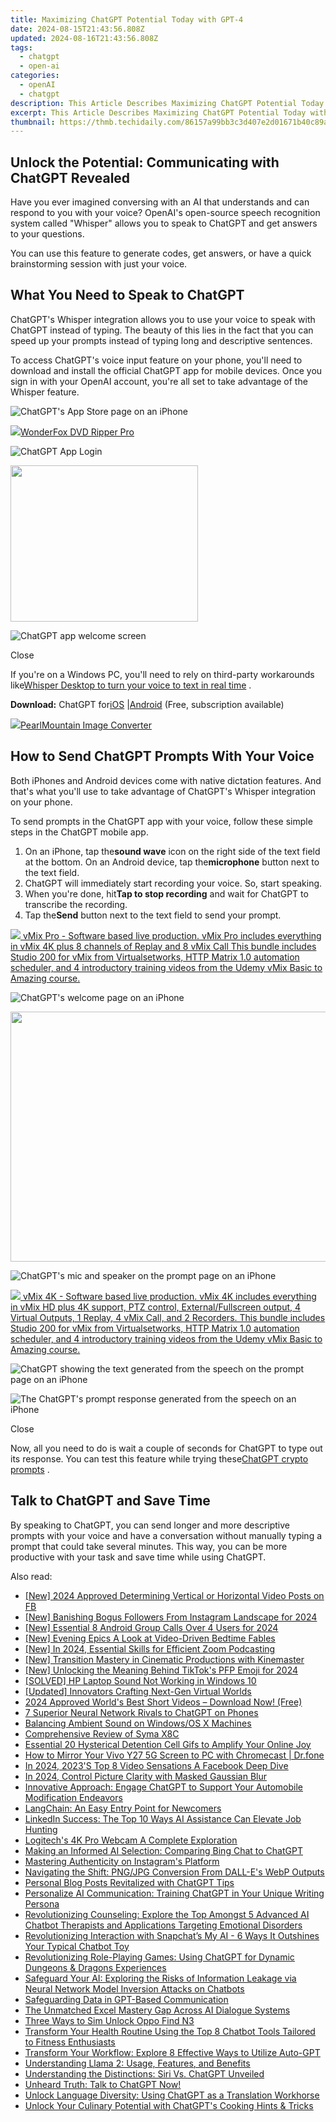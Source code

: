 ```yaml
---
title: Maximizing ChatGPT Potential Today with GPT-4
date: 2024-08-15T21:43:56.808Z
updated: 2024-08-16T21:43:56.808Z
tags:
  - chatgpt
  - open-ai
categories:
  - openAI
  - chatgpt
description: This Article Describes Maximizing ChatGPT Potential Today with GPT-4
excerpt: This Article Describes Maximizing ChatGPT Potential Today with GPT-4
thumbnail: https://thmb.techidaily.com/86157a99bb3c3d407e2d01671b40c89a0f41350bbdad583faaa4770ea9855421.jpg
---
```


## Unlock the Potential: Communicating with ChatGPT Revealed

 Have you ever imagined conversing with an AI that understands and can respond to you with your voice? OpenAI's open-source speech recognition system called "Whisper" allows you to speak to ChatGPT and get answers to your questions.

 You can use this feature to generate codes, get answers, or have a quick brainstorming session with just your voice.

## What You Need to Speak to ChatGPT

 ChatGPT's Whisper integration allows you to use your voice to speak with ChatGPT instead of typing. The beauty of this lies in the fact that you can speed up your prompts instead of typing long and descriptive sentences.

 To access ChatGPT's voice input feature on your phone, you'll need to download and install the official ChatGPT app for mobile devices. Once you sign in with your OpenAI account, you're all set to take advantage of the Whisper feature.

![ChatGPT's App Store page on an iPhone](https://static1.makeuseofimages.com/wordpress/wp-content/uploads/2023/08/chatgpt-s-app-store-page-on-an-iphone.jpg)

<!-- affiliate ads begin -->
<a href="https://secure.2checkout.com/order/checkout.php?PRODS=3922934&QTY=1&AFFILIATE=108875&CART=1"><img src="https://secure.avangate.com/images/merchant/4b0a0290ad7df100b77e86839989a75e/products/ripperpro.png" border="0">WonderFox DVD Ripper Pro</a>
<!-- affiliate ads end -->
![ChatGPT App Login](https://static1.makeuseofimages.com/wordpress/wp-content/uploads/2023/05/chatgpt-app-login.jpg)

<!-- affiliate ads begin -->
<a href="https://modlily.sjv.io/c/5597632/1997817/17059" target="_top" id="1997817"><img src="//a.impactradius-go.com/display-ad/17059-1997817" border="0" alt="" width="300" height="250"/></a><img height="0" width="0" src="https://imp.pxf.io/i/5597632/1997817/17059" style="position:absolute;visibility:hidden;" border="0" />
<!-- affiliate ads end -->
![ChatGPT app welcome screen](https://static1.makeuseofimages.com/wordpress/wp-content/uploads/2023/05/chatgpt-app-welcome-screen.jpg)

Close

 If you're on a Windows PC, you'll need to rely on third-party workarounds like[Whisper Desktop to turn your voice to text in real time](https://www.makeuseof.com/windows-whisper-desktop-guide/) .

**Download:** ChatGPT for[iOS](http://apps.apple.com/app/openai-chatgpt/id6448311069) |[Android](https://www.anrdoezrs.net/links/7251228/type/dlg/sid/UUmuoUeUpU2029654/https://play.google.com/store/apps/details?id=com.openai.chatgpt&hl=en&gl=US) (Free, subscription available)

<!-- affiliate ads begin -->
<a href="https://secure.2checkout.com/order/checkout.php?PRODS=4550420&QTY=1&AFFILIATE=108875&CART=1"><img src="https://www.pearlmountainsoft.com/n_img/product/pic/f_02.jpg" border="0">PearlMountain Image Converter</a>
<!-- affiliate ads end -->
## How to Send ChatGPT Prompts With Your Voice

 Both iPhones and Android devices come with native dictation features. And that's what you'll use to take advantage of ChatGPT's Whisper integration on your phone.

 To send prompts in the ChatGPT app with your voice, follow these simple steps in the ChatGPT mobile app.

1. On an iPhone, tap the**sound wave** icon on the right side of the text field at the bottom. On an Android device, tap the**microphone** button next to the text field.
2. ChatGPT will immediately start recording your voice. So, start speaking.
3. When you're done, hit**Tap to stop recording** and wait for ChatGPT to transcribe the recording.
4. Tap the**Send** button next to the text field to send your prompt.

<!-- affiliate ads begin -->
<a href="https://secure.2checkout.com/order/checkout.php?PRODS=30901410&QTY=1&AFFILIATE=108875&CART=1"> <img src="https://secure.avangate.com/images/merchant/ce9a6fb2becc2d235e62b125e9260102/products/copy_1_copy_vMixCallScreenshot1-large.jpg" border="0"> vMix Pro - Software based live production. vMix Pro includes everything in vMix 4K plus 8 channels of Replay and 8 vMix Call 
This bundle includes Studio 200 for vMix from Virtualsetworks, HTTP Matrix 1.0 automation scheduler, and 4 introductory training videos from the Udemy vMix Basic to Amazing course. </a>
<!-- affiliate ads end -->
![ChatGPT's welcome page on an iPhone](https://static1.makeuseofimages.com/wordpress/wp-content/uploads/2023/09/img_4309.jpg)

<!-- affiliate ads begin -->
<a href="https://aidotcom.pxf.io/c/5597632/2086436/19576" target="_top" id="2086436"><img src="//a.impactradius-go.com/display-ad/19576-2086436" border="0" alt="" width="1500" height="400"/></a><img height="0" width="0" src="https://imp.pxf.io/i/5597632/2086436/19576" style="position:absolute;visibility:hidden;" border="0" />
<!-- affiliate ads end -->
![ChatGPT's mic and speaker on the prompt page on an iPhone](https://static1.makeuseofimages.com/wordpress/wp-content/uploads/2023/09/img_4311.jpg)

<!-- affiliate ads begin -->
<a href="https://secure.2checkout.com/order/checkout.php?PRODS=30901369&QTY=1&AFFILIATE=108875&CART=1"> <img src="https://secure.avangate.com/images/merchant/ce9a6fb2becc2d235e62b125e9260102/products/1_copy_vMixCallScreenshot1-large.jpg" border="0"> vMix 4K - Software based live production. vMix 4K includes everything in vMix HD plus 4K support, PTZ control, External/Fullscreen output, 4 Virtual Outputs, 1 Replay, 4 vMix Call, and 2 Recorders. 
This bundle includes Studio 200 for vMix from Virtualsetworks, HTTP Matrix 1.0 automation scheduler, and 4 introductory training videos from the Udemy vMix Basic to Amazing course. </a>
<!-- affiliate ads end -->
![ChatGPT showing the text generated from the speech on the prompt page on an iPhone](https://static1.makeuseofimages.com/wordpress/wp-content/uploads/2023/09/img_4313.jpg)

![The ChatGPT's prompt response generated from the speech on an iPhone](https://static1.makeuseofimages.com/wordpress/wp-content/uploads/2023/09/img_4314.jpg)

Close

 Now, all you need to do is wait a couple of seconds for ChatGPT to type out its response. You can test this feature while trying these[ChatGPT crypto prompts](https://www.makeuseof.com/the-best-chatgpt-crypto-prompts/) .

## Talk to ChatGPT and Save Time

 By speaking to ChatGPT, you can send longer and more descriptive prompts with your voice and have a conversation without manually typing a prompt that could take several minutes. This way, you can be more productive with your task and save time while using ChatGPT.


<ins class="adsbygoogle"
     style="display:block"
     data-ad-format="autorelaxed"
     data-ad-client="ca-pub-7571918770474297"
     data-ad-slot="1223367746"></ins>



<ins class="adsbygoogle"
     style="display:block"
     data-ad-client="ca-pub-7571918770474297"
     data-ad-slot="8358498916"
     data-ad-format="auto"
     data-full-width-responsive="true"></ins>

<span class="atpl-alsoreadstyle">Also read:</span>
<div><ul>
<li><a href="https://facebook-videos.techidaily.com/new-2024-approved-determining-vertical-or-horizontal-video-posts-on-fb/"><u>[New] 2024 Approved  Determining Vertical or Horizontal Video Posts on FB</u></a></li>
<li><a href="https://instagram-video-recordings.techidaily.com/new-banishing-bogus-followers-from-instagram-landscape-for-2024/"><u>[New] Banishing Bogus Followers From Instagram Landscape for 2024</u></a></li>
<li><a href="https://screen-mirroring-recording.techidaily.com/new-essential-8-android-group-calls-over-4-users-for-2024/"><u>[New] Essential 8 Android Group Calls  Over 4 Users for 2024</u></a></li>
<li><a href="https://some-knowledge.techidaily.com/new-evening-epics-a-look-at-video-driven-bedtime-fables/"><u>[New] Evening Epics  A Look at Video-Driven Bedtime Fables</u></a></li>
<li><a href="https://remote-screen-capture.techidaily.com/new-in-2024-essential-skills-for-efficient-zoom-podcasting/"><u>[New] In 2024, Essential Skills for Efficient Zoom Podcasting</u></a></li>
<li><a href="https://some-skills.techidaily.com/new-transition-mastery-in-cinematic-productions-with-kinemaster/"><u>[New] Transition Mastery in Cinematic Productions with Kinemaster</u></a></li>
<li><a href="https://tiktok-videos.techidaily.com/new-unlocking-the-meaning-behind-tiktoks-pfp-emoji-for-2024/"><u>[New] Unlocking the Meaning Behind TikTok's PFP Emoji for 2024</u></a></li>
<li><a href="https://sound-issues.techidaily.com/solved-hp-laptop-sound-not-working-in-windows-10/"><u>[SOLVED] HP Laptop Sound Not Working in Windows 10</u></a></li>
<li><a href="https://fox-friendly.techidaily.com/updated-innovators-crafting-next-gen-virtual-worlds/"><u>[Updated] Innovators Crafting Next-Gen Virtual Worlds</u></a></li>
<li><a href="https://facebook-video-share.techidaily.com/2024-approved-worlds-best-short-videos-download-now-free/"><u>2024 Approved  World's Best Short Videos – Download Now! (Free)</u></a></li>
<li><a href="https://tech-savvy.techidaily.com/7-superior-neural-network-rivals-to-chatgpt-on-phones/"><u>7 Superior Neural Network Rivals to ChatGPT on Phones</u></a></li>
<li><a href="https://article-helps.techidaily.com/balancing-ambient-sound-on-windowsos-x-machines/"><u>Balancing Ambient Sound on Windows/OS X Machines</u></a></li>
<li><a href="https://fox-http.techidaily.com/comprehensive-review-of-syma-x8c/"><u>Comprehensive Review of Syma X8C</u></a></li>
<li><a href="https://facebook-video-content.techidaily.com/essential-20-hysterical-detention-cell-gifs-to-amplify-your-online-joy/"><u>Essential 20 Hysterical Detention Cell Gifs to Amplify Your Online Joy</u></a></li>
<li><a href="https://screen-mirror.techidaily.com/how-to-mirror-your-vivo-y27-5g-screen-to-pc-with-chromecast-drfone-by-drfone-android/"><u>How to Mirror Your Vivo Y27 5G Screen to PC with Chromecast | Dr.fone</u></a></li>
<li><a href="https://facebook-clips.techidaily.com/in-2024-2023s-top-8-video-sensations-a-facebook-deep-dive/"><u>In 2024, 2023'S Top 8 Video Sensations  A Facebook Deep Dive</u></a></li>
<li><a href="https://extra-lessons.techidaily.com/in-2024-control-picture-clarity-with-masked-gaussian-blur/"><u>In 2024, Control Picture Clarity with Masked Gaussian Blur</u></a></li>
<li><a href="https://tech-hub.techidaily.com/innovative-approach-engage-chatgpt-to-support-your-automobile-modification-endeavors/"><u>Innovative Approach: Engage ChatGPT to Support Your Automobile Modification Endeavors</u></a></li>
<li><a href="https://tech-hub.techidaily.com/langchain-an-easy-entry-point-for-newcomers/"><u>LangChain: An Easy Entry Point for Newcomers</u></a></li>
<li><a href="https://tech-hub.techidaily.com/linkedin-success-the-top-10-ways-ai-assistance-can-elevate-job-hunting/"><u>LinkedIn Success: The Top 10 Ways AI Assistance Can Elevate Job Hunting</u></a></li>
<li><a href="https://desktop-recording.techidaily.com/logitechs-4k-pro-webcam-a-complete-exploration/"><u>Logitech's 4K Pro Webcam  A Complete Exploration</u></a></li>
<li><a href="https://tech-hub.techidaily.com/making-an-informed-ai-selection-comparing-bing-chat-to-chatgpt/"><u>Making an Informed AI Selection: Comparing Bing Chat to ChatGPT</u></a></li>
<li><a href="https://instagram-videos.techidaily.com/mastering-authenticity-on-instagrams-platform/"><u>Mastering Authenticity on Instagram's Platform</u></a></li>
<li><a href="https://tech-hub.techidaily.com/navigating-the-shift-pngjpg-conversion-from-dall-es-webp-outputs/"><u>Navigating the Shift: PNG/JPG Conversion From DALL-E's WebP Outputs</u></a></li>
<li><a href="https://tech-hub.techidaily.com/personal-blog-posts-revitalized-with-chatgpt-tips/"><u>Personal Blog Posts Revitalized with ChatGPT Tips</u></a></li>
<li><a href="https://tech-hub.techidaily.com/personalize-ai-communication-training-chatgpt-in-your-unique-writing-persona/"><u>Personalize AI Communication: Training ChatGPT in Your Unique Writing Persona</u></a></li>
<li><a href="https://tech-hub.techidaily.com/revolutionizing-counseling-explore-the-top-amongst-5-advanced-ai-chatbot-therapists-and-applications-targeting-emotional-disorders/"><u>Revolutionizing Counseling: Explore the Top Amongst 5 Advanced AI Chatbot Therapists and Applications Targeting Emotional Disorders</u></a></li>
<li><a href="https://tech-hub.techidaily.com/revolutionizing-interaction-with-snapchats-my-ai-6-ways-it-outshines-your-typical-chatbot-toy/"><u>Revolutionizing Interaction with Snapchat’s My AI - 6 Ways It Outshines Your Typical Chatbot Toy</u></a></li>
<li><a href="https://tech-hub.techidaily.com/revolutionizing-role-playing-games-using-chatgpt-for-dynamic-dungeons-and-dragons-experiences/"><u>Revolutionizing Role-Playing Games: Using ChatGPT for Dynamic Dungeons & Dragons Experiences</u></a></li>
<li><a href="https://tech-hub.techidaily.com/safeguard-your-ai-exploring-the-risks-of-information-leakage-via-neural-network-model-inversion-attacks-on-chatbots/"><u>Safeguard Your AI: Exploring the Risks of Information Leakage via Neural Network Model Inversion Attacks on Chatbots</u></a></li>
<li><a href="https://tech-hub.techidaily.com/safeguarding-data-in-gpt-based-communication/"><u>Safeguarding Data in GPT-Based Communication</u></a></li>
<li><a href="https://tech-hub.techidaily.com/the-unmatched-excel-mastery-gap-across-ai-dialogue-systems/"><u>The Unmatched Excel Mastery Gap Across AI Dialogue Systems</u></a></li>
<li><a href="https://sim-unlock.techidaily.com/three-ways-to-sim-unlock-oppo-find-n3-by-drfone-android/"><u>Three Ways to Sim Unlock Oppo Find N3</u></a></li>
<li><a href="https://tech-hub.techidaily.com/transform-your-health-routine-using-the-top-8-chatbot-tools-tailored-to-fitness-enthusiasts/"><u>Transform Your Health Routine Using the Top 8 Chatbot Tools Tailored to Fitness Enthusiasts</u></a></li>
<li><a href="https://tech-hub.techidaily.com/transform-your-workflow-explore-8-effective-ways-to-utilize-auto-gpt/"><u>Transform Your Workflow: Explore 8 Effective Ways to Utilize Auto-GPT</u></a></li>
<li><a href="https://tech-hub.techidaily.com/understanding-llama-2-usage-features-and-benefits/"><u>Understanding Llama 2: Usage, Features, and Benefits</u></a></li>
<li><a href="https://tech-hub.techidaily.com/understanding-the-distinctions-siri-vs-chatgpt-unveiled/"><u>Understanding the Distinctions: Siri Vs. ChatGPT Unveiled</u></a></li>
<li><a href="https://tech-hub.techidaily.com/unheard-truth-talk-to-chatgpt-now/"><u>Unheard Truth: Talk to ChatGPT Now!</u></a></li>
<li><a href="https://tech-hub.techidaily.com/unlock-language-diversity-using-chatgpt-as-a-translation-workhorse/"><u>Unlock Language Diversity: Using ChatGPT as a Translation Workhorse</u></a></li>
<li><a href="https://tech-hub.techidaily.com/unlock-your-culinary-potential-with-chatgpts-cooking-hints-and-tricks/"><u>Unlock Your Culinary Potential with ChatGPT's Cooking Hints & Tricks</u></a></li>
</ul></div>
